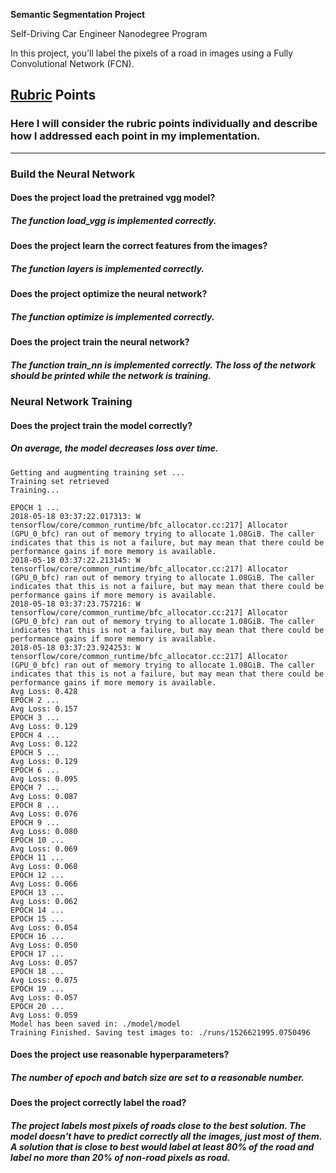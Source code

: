 **Semantic Segmentation Project**


Self-Driving Car Engineer Nanodegree Program

In this project, you'll label the pixels of a road in images using a Fully Convolutional Network (FCN).


## [Rubric](https://review.udacity.com/#!/rubrics/989/view) Points
### Here I will consider the rubric points individually and describe how I addressed each point in my implementation.  

---

### Build the Neural Network
#### Does the project load the pretrained vgg model?
##### The function load_vgg is implemented correctly.

#### Does the project learn the correct features from the images?
##### The function layers is implemented correctly.

#### Does the project optimize the neural network?
##### The function optimize is implemented correctly.

#### Does the project train the neural network?
##### The function train_nn is implemented correctly. The loss of the network should be printed while the network is training.

### Neural Network Training

#### Does the project train the model correctly?
##### On average, the model decreases loss over time.

```
Getting and augmenting training set ...
Training set retrieved
Training...

EPOCH 1 ...
2018-05-18 03:37:22.017313: W tensorflow/core/common_runtime/bfc_allocator.cc:217] Allocator (GPU_0_bfc) ran out of memory trying to allocate 1.08GiB. The caller indicates that this is not a failure, but may mean that there could be performance gains if more memory is available.
2018-05-18 03:37:22.213145: W tensorflow/core/common_runtime/bfc_allocator.cc:217] Allocator (GPU_0_bfc) ran out of memory trying to allocate 1.08GiB. The caller indicates that this is not a failure, but may mean that there could be performance gains if more memory is available.
2018-05-18 03:37:23.757216: W tensorflow/core/common_runtime/bfc_allocator.cc:217] Allocator (GPU_0_bfc) ran out of memory trying to allocate 1.08GiB. The caller indicates that this is not a failure, but may mean that there could be performance gains if more memory is available.
2018-05-18 03:37:23.924253: W tensorflow/core/common_runtime/bfc_allocator.cc:217] Allocator (GPU_0_bfc) ran out of memory trying to allocate 1.08GiB. The caller indicates that this is not a failure, but may mean that there could be performance gains if more memory is available.
Avg Loss: 0.428
EPOCH 2 ...
Avg Loss: 0.157
EPOCH 3 ...
Avg Loss: 0.129
EPOCH 4 ...
Avg Loss: 0.122
EPOCH 5 ...
Avg Loss: 0.129
EPOCH 6 ...
Avg Loss: 0.095
EPOCH 7 ...
Avg Loss: 0.087
EPOCH 8 ...
Avg Loss: 0.076
EPOCH 9 ...
Avg Loss: 0.080
EPOCH 10 ...
Avg Loss: 0.069
EPOCH 11 ...
Avg Loss: 0.068
EPOCH 12 ...
Avg Loss: 0.066
EPOCH 13 ...
Avg Loss: 0.062
EPOCH 14 ...
EPOCH 15 ...
Avg Loss: 0.054
EPOCH 16 ...
Avg Loss: 0.050
EPOCH 17 ...
Avg Loss: 0.057
EPOCH 18 ...
Avg Loss: 0.075
EPOCH 19 ...
Avg Loss: 0.057
EPOCH 20 ...
Avg Loss: 0.059
Model has been saved in: ./model/model
Training Finished. Saving test images to: ./runs/1526621995.0750496
```

#### Does the project use reasonable hyperparameters?
##### The number of epoch and batch size are set to a reasonable number.

#### Does the project correctly label the road?
##### The project labels most pixels of roads close to the best solution. The model doesn't have to predict correctly all the images, just most of them. A solution that is close to best would label at least 80% of the road and label no more than 20% of non-road pixels as road.

